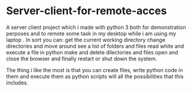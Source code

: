# Server-client-for-remote-acces
A server client project which i made with python 3 both for demonstration perposes and to remote some task in my desktop while i am using my laptop .
In sort you can:
                get the current working directory
                change directories and move around
                see a list of folders and files
                read white and execute a file in python
                make and delete dilectories and files
                open and close the browser
                and finally restart or shut down the system.
      
The thing i like the most is that you can create files, write python code in them and execute them as python scripts will all the possibilities that this includes.
